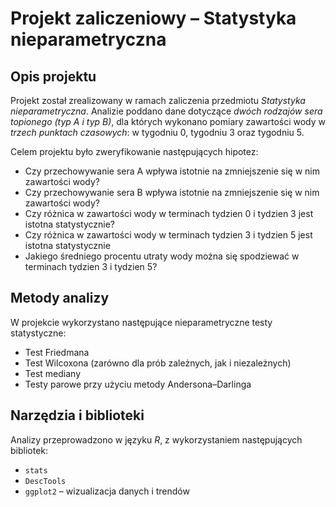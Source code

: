 # Projekt zaliczeniowy – Statystyka nieparametryczna

## Opis projektu

Projekt został zrealizowany w ramach zaliczenia przedmiotu *Statystyka nieparametryczna*. Analizie poddano dane dotyczące *dwóch rodzajów sera topionego (typ A i typ B)*, dla których wykonano pomiary zawartości wody w *trzech punktach czasowych*: w tygodniu 0, tygodniu 3 oraz tygodniu 5.

Celem projektu było zweryfikowanie następujących hipotez:

- Czy przechowywanie sera A wpływa istotnie na zmniejszenie się w nim zawartości wody? 
- Czy przechowywanie sera B wpływa istotnie na zmniejszenie się w nim zawartości wody?
- Czy różnica w zawartości wody w terminach tydzien 0 i tydzien 3 jest istotna statystycznie?
- Czy różnica w zawartości wody w terminach tydzien 3 i tydzien 5 jest istotna statystycznie
- Jakiego średniego procentu utraty wody można się spodziewać w terminach tydzien 3 i tydzien 5? 

## Metody analizy

W projekcie wykorzystano następujące nieparametryczne testy statystyczne:
- Test Friedmana 
- Test Wilcoxona (zarówno dla prób zależnych, jak i niezależnych)
- Test mediany 
- Testy parowe przy użyciu metody Andersona–Darlinga

## Narzędzia i biblioteki

Analizy przeprowadzono w języku *R*, z wykorzystaniem następujących bibliotek:
- `stats` 
- `DescTools` 
- `ggplot2` – wizualizacja danych i trendów
